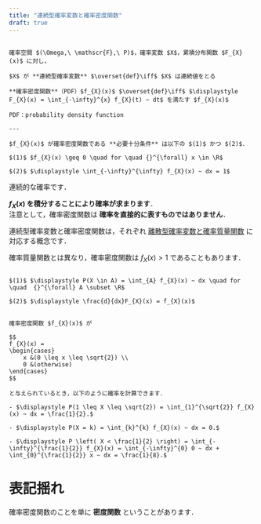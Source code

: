 ```yaml
---
title: "連続型確率変数と確率密度関数"
draft: true
---
```


~~~definition:連続型確率変数と確率密度関数

確率空間 $(\Omega,\ \mathscr{F},\ P)$，確率変数 $X$，累積分布関数 $F_{X}(x)$ に対し，

$X$ が **連続型確率変数** $\overset{def}\iff$ $X$ は連続値をとる

**確率密度関数**（PDF）$f_{X}(x)$ $\overset{def}\iff$ $\displaystyle F_{X}(x) = \int_{-\infty}^{x} f_{X}(t) ~ dt$ を満たす $f_{X}(x)$

PDF：probability density function

---

$f_{X}(x)$ が確率密度関数である **必要十分条件** は以下の $(1)$ かつ $(2)$．

$(1)$ $f_{X}(x) \geq 0 \quad for \quad {}^{\forall} x \in \R$

$(2)$ $\displaystyle \int_{-\infty}^{\infty} f_{X}(x) ~ dx = 1$

~~~

連続的な確率です．

**$f_{X}(x)$ を積分することにより確率が求まります**．  
注意として，確率密度関数は **確率を直接的に表すものではありません**．  

連続型確率変数と確率密度関数は，それぞれ [離散型確率変数と確率質量関数](/mathematics/statistics/random-variable/discrete) に対応する概念です．

確率質量関数とは異なり，確率密度関数は $f_{X}(x) > 1$ であることもあります．  

~~~theorem:確率密度関数の利用

$(1)$ $\displaystyle P(X \in A) = \int_{A} f_{X}(x) ~ dx \quad for \quad  {}^{\forall} A \subset \R$

$(2)$ $\displaystyle \frac{d}{dx}F_{X}(x) = f_{X}(x)$

~~~

~~~spoiler:open:例

確率密度関数 $f_{X}(x)$ が

$$
f_{X}(x) =
\begin{cases}
    x &(0 \leq x \leq \sqrt{2}) \\
    0 &(otherwise)
\end{cases}
$$

と与えられているとき，以下のように確率を計算できます．

- $\displaystyle P(1 \leq X \leq \sqrt{2}) = \int_{1}^{\sqrt{2}} f_{X}(x) ~ dx = \frac{1}{2}.$

- $\displaystyle P(X = k) = \int_{k}^{k} f_{X}(x) ~ dx = 0.$

- $\displaystyle P \left( X < \frac{1}{2} \right) = \int_{-\infty}^{\frac{1}{2}} f_{X}(x) = \int_{-\infty}^{0} 0 ~ dx + \int_{0}^{\frac{1}{2}} x ~ dx = \frac{1}{8}.$

~~~

# 表記揺れ

確率密度関数のことを単に **密度関数** ということがあります．
